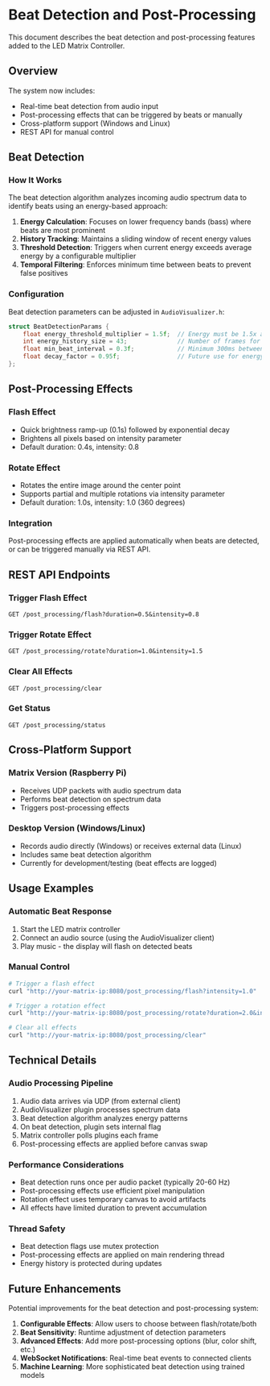 # Beat Detection and Post-Processing

This document describes the beat detection and post-processing features added to the LED Matrix Controller.

## Overview

The system now includes:
- Real-time beat detection from audio input
- Post-processing effects that can be triggered by beats or manually
- Cross-platform support (Windows and Linux)
- REST API for manual control

## Beat Detection

### How It Works
The beat detection algorithm analyzes incoming audio spectrum data to identify beats using an energy-based approach:

1. **Energy Calculation**: Focuses on lower frequency bands (bass) where beats are most prominent
2. **History Tracking**: Maintains a sliding window of recent energy values
3. **Threshold Detection**: Triggers when current energy exceeds average energy by a configurable multiplier
4. **Temporal Filtering**: Enforces minimum time between beats to prevent false positives

### Configuration
Beat detection parameters can be adjusted in `AudioVisualizer.h`:

```cpp
struct BeatDetectionParams {
    float energy_threshold_multiplier = 1.5f;  // Energy must be 1.5x average to trigger
    int energy_history_size = 43;              // Number of frames for rolling average
    float min_beat_interval = 0.3f;            // Minimum 300ms between beats
    float decay_factor = 0.95f;                // Future use for energy decay
};
```

## Post-Processing Effects

### Flash Effect
- Quick brightness ramp-up (0.1s) followed by exponential decay
- Brightens all pixels based on intensity parameter
- Default duration: 0.4s, intensity: 0.8

### Rotate Effect
- Rotates the entire image around the center point
- Supports partial and multiple rotations via intensity parameter
- Default duration: 1.0s, intensity: 1.0 (360 degrees)

### Integration
Post-processing effects are applied automatically when beats are detected, or can be triggered manually via REST API.

## REST API Endpoints

### Trigger Flash Effect
```
GET /post_processing/flash?duration=0.5&intensity=0.8
```

### Trigger Rotate Effect
```
GET /post_processing/rotate?duration=1.0&intensity=1.5
```

### Clear All Effects
```
GET /post_processing/clear
```

### Get Status
```
GET /post_processing/status
```

## Cross-Platform Support

### Matrix Version (Raspberry Pi)
- Receives UDP packets with audio spectrum data
- Performs beat detection on spectrum data
- Triggers post-processing effects

### Desktop Version (Windows/Linux)
- Records audio directly (Windows) or receives external data (Linux)  
- Includes same beat detection algorithm
- Currently for development/testing (beat effects are logged)

## Usage Examples

### Automatic Beat Response
1. Start the LED matrix controller
2. Connect an audio source (using the AudioVisualizer client)
3. Play music - the display will flash on detected beats

### Manual Control
```bash
# Trigger a flash effect
curl "http://your-matrix-ip:8080/post_processing/flash?intensity=1.0"

# Trigger a rotation effect  
curl "http://your-matrix-ip:8080/post_processing/rotate?duration=2.0&intensity=2.0"

# Clear all effects
curl "http://your-matrix-ip:8080/post_processing/clear"
```

## Technical Details

### Audio Processing Pipeline
1. Audio data arrives via UDP (from external client)
2. AudioVisualizer plugin processes spectrum data
3. Beat detection algorithm analyzes energy patterns
4. On beat detection, plugin sets internal flag
5. Matrix controller polls plugins each frame
6. Post-processing effects are applied before canvas swap

### Performance Considerations
- Beat detection runs once per audio packet (typically 20-60 Hz)
- Post-processing effects use efficient pixel manipulation
- Rotation effect uses temporary canvas to avoid artifacts
- All effects have limited duration to prevent accumulation

### Thread Safety
- Beat detection flags use mutex protection
- Post-processing effects are applied on main rendering thread
- Energy history is protected during updates

## Future Enhancements

Potential improvements for the beat detection and post-processing system:

1. **Configurable Effects**: Allow users to choose between flash/rotate/both
2. **Beat Sensitivity**: Runtime adjustment of detection parameters
3. **Advanced Effects**: Add more post-processing options (blur, color shift, etc.)
4. **WebSocket Notifications**: Real-time beat events to connected clients
5. **Machine Learning**: More sophisticated beat detection using trained models